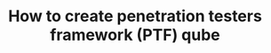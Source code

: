 ---
lang: en
layout: doc
redirect_from:
- /doc/pentesting/ptf/
- /doc/ptf/
redirect_to: https://github.com/Qubes-Community/Contents/blob/master/docs/os/pentesting/ptf.md
ref: 89
title: How to create penetration testers framework (PTF) qube
---